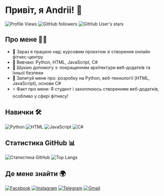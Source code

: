 # Привіт, я Andrii! 👋

![Profile Views](https://komarev.com/ghpvc/?username=Andrii823sd&color=blue)
![GitHub followers](https://img.shields.io/github/followers/Andrii823sd?style=social)
![GitHub User's stars](https://img.shields.io/github/stars/Andrii823sd?style=social)

## Про мене 🧏‍♂️

- 🔭 Зараз я працюю над: курсовим проєктом зі створення онлайн фітнес-центру
- 🌱 Вивчаю: Python, HTML, JavaScript, C#
- 🤔 Шукаю допомогу з: покращенням архітектури веб-додатків та їхньої безпеки
- 💬 Запитуй мене про: розробку на Python, веб-технології (HTML, JavaScript), основи C#
- ⚡ Факт про мене: Я студент і захоплююсь створенням веб-додатків, особливо у сфері фітнесу!

## Навички 🛠

![Python](https://img.shields.io/badge/Python-3670A0?style=for-the-badge&logo=python&logoColor=ffdd54)
![HTML](https://img.shields.io/badge/HTML-E34F26?style=for-the-badge&logo=html5&logoColor=white)
![JavaScript](https://img.shields.io/badge/JavaScript-323330?style=for-the-badge&logo=javascript&logoColor=F7DF1E)
![C#](https://img.shields.io/badge/C%23-239120?style=for-the-badge&logo=c-sharp&logoColor=white)

## Статистика GitHub 📊

![Статистика GitHub](https://github-readme-stats.vercel.app/api?username=Andrii823sd&show_icons=true&theme=radical)
![Top Langs](https://github-readme-stats.vercel.app/api/top-langs/?username=Andrii823sd&layout=compact&theme=radical)

## Де мене знайти 🌍

[![Facebook](https://img.shields.io/badge/Facebook-%231877F2.svg?style=for-the-badge&logo=facebook&logoColor=white)](https://www.facebook.com/Andrii823sd)
[![Instagram](https://img.shields.io/badge/Instagram-%23E4405F.svg?style=for-the-badge&logo=instagram&logoColor=white)](https://www.instagram.com/Andrii823sd)
[![Telegram](https://img.shields.io/badge/Telegram-%232CA5E0.svg?style=for-the-badge&logo=telegram&logoColor=white)](https://t.me/Andrii823sd)
[![Gmail](https://img.shields.io/badge/Gmail-D14836?style=for-the-badge&logo=gmail&logoColor=white)](mailto:Andrii823sd@gmail.com)

